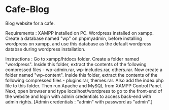 # Cafe-Blog
Blog website for a cafe.

Requirements : XAMPP installed on PC. Wordpress installed on xampp. Create a database named "wp" on phpmyadmin, before installing wordpress on xampp, and use this database as the default wordpress databse during wordpress installation.

Instructions : Go to xampp/htdocs folder. Create a folder named "wordpress". Inside this folder, extract the contents of the following compressed files - wp-admin.rar, wp-includes.rar, others.rar. Now create a folder named "wp-content". Inside this folder, extract the contents of the following compressed files - plugins.rar, themes.rar. Also add the index.php file to this folder. Then run Apache and MySQL from XAMPP Control Panel. Next, open browser and type localhost/wordpress to go to the front-end of the website and login with admin credentials to access back-end with admin rights.
[Admin credentials : "admin" with password as "admin".]
